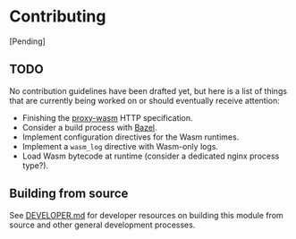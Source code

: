 # Contributing

[Pending]

## TODO

No contribution guidelines have been drafted yet, but here is a list of things
that are currently being worked on or should eventually receive attention:

- Finishing the [proxy-wasm](https://github.com/proxy-wasm/spec) HTTP specification.
- Consider a build process with [Bazel](https://bazel.build/).
- Implement configuration directives for the Wasm runtimes.
- Implement a `wasm_log` directive with Wasm-only logs.
- Load Wasm bytecode at runtime (consider a dedicated nginx process type?).

## Building from source

See [DEVELOPER.md](DEVELOPER.md) for developer resources on building this module
from source and other general development processes.
